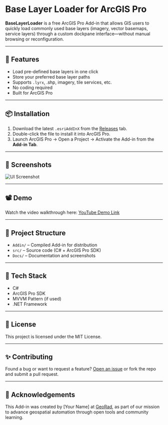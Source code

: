 # Base Layer Loader for ArcGIS Pro

**BaseLayerLoader** is a free ArcGIS Pro Add-in that allows GIS users to quickly load commonly used base layers (imagery, vector basemaps, service layers) through a custom dockpane interface—without manual browsing or reconfiguration.

---

## 🔧 Features

- Load pre-defined base layers in one click
- Store your preferred base layer paths
- Supports `.lyrx`, .shp, imagery, tile services, etc.
- No coding required
- Built for ArcGIS Pro

---

## 📦 Installation

1. Download the latest `.esriAddInX` from the [Releases](https://github.com/GeoRad-Inc/BaseLayerLoader/releases) tab.
2. Double-click the file to install it into ArcGIS Pro.
3. Launch ArcGIS Pro → Open a Project → Activate the Add-in from the **Add-in Tab**.

---

## 📸 Screenshots

![UI Screenshot](Docs/screenshots/example_ui.png)

---

## 📽️ Demo

Watch the video walkthrough here: [YouTube Demo Link](https://youtube.com/yourvideo)

---

## 📂 Project Structure

- `Addin/` – Compiled Add-in for distribution
- `src/` – Source code (C# + ArcGIS Pro SDK)
- `Docs/` – Documentation and screenshots

---

## 🧠 Tech Stack

- C#
- ArcGIS Pro SDK
- MVVM Pattern (if used)
- .NET Framework

---

## 📃 License

This project is licensed under the MIT License.

---

## ✨ Contributing

Found a bug or want to request a feature? [Open an issue](https://github.com/GeoRad-Inc/BaseLayerLoader/issues) or fork the repo and submit a pull request.

---

## 🙌 Acknowledgements

This Add-in was created by [Your Name] at [GeoRad](https://yourwebsite.com), as part of our mission to advance geospatial automation through open tools and community learning.
